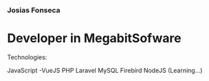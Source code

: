 ### Josias Fonseca

# Developer in MegabitSofware

Technologies:

JavaScript -VueJS
PHP Laravel
MySQL 
Firebird
NodeJS (Learning...)

